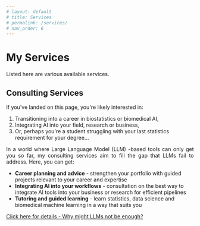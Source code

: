 ```yaml
---
# layout: default
# title: Services
# permalink: /services/
# nav_order: 6
---
```


# My Services
Listed here are various available services.

## Consulting Services
If you've landed on this page, you're likely interested in: 
1. Transitioning into a career in biostatistics or biomedical AI, 
2. Integrating AI into your field, research or business,
3. Or, perhaps you're a student struggling with your last statistics requirement for your degree...

<p style = 'text-align:justify;'>
In a world where Large Language Model (LLM) -based tools can only get you so far, my consulting services aim to fill the gap that LLMs fail to address. Here, you can get:
<ul>
<li><b>Career planning and advice</b> - strengthen your portfolio with guided projects relevant to your career and expertise</li>
<li><b>Integrating AI into your workflows</b> - consultation on the best way to integrate AI tools into your business or research for efficient pipelines</li>
<li><b>Tutoring and guided learning</b> - learn statistics, data science and biomedical machine learning in a way that suits you</li>
</ul>
<a href = 'https://fuminaba.github.io/services/consulting.html'>Click here for details - Why might LLMs not be enough?</a>
</p>
<!-- [Click here for details - Why might LLMs not be enough?](/consulting) -->

